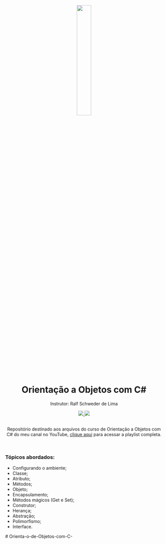 <div align="center">
  <img src="https://github.com/ralflima/orientacao_objetos_csharp/blob/master/icone.png" width="30%">
  <h1 style="border-bottom:none">Orientação a Objetos com C#</h1>
  <p>Instrutor: Ralf Schweder de Lima</p>
  
  <a href="https://www.youtube.com/channel/UCtT934GO9Y7hoFPR_vmV5zQ">
     <img src="https://img.shields.io/badge/YouTube-FF0000?style=for-the-badge&logo=youtube&logoColor=white">
  </a>
  
  <a href="https://www.linkedin.com/in/ralf-lima-3b93708a/">
     <img src="https://img.shields.io/badge/LinkedIn-0077B5?style=for-the-badge&logo=linkedin&logoColor=white">
  </a>
  
  <br>
  <br>
  <p>Repositório destinado aos arquivos do curso de Orientação a Objetos com C# do meu canal no YouTube, <a href="https://www.youtube.com/watch?v=wI6zLJJhnNw&list=PLWXw8Gu52TRKlAqSfkdhSTPtAfAcYko5E">clique aqui</a> para acessar a playlist completa.</p>
  <br>
  <div align="justify">
  <h3>Tópicos abordados:</h3>
  
   + Configurando o ambiente;
   + Classe;
   + Atributo;
   + Métodos;
   + Objeto;
   + Encapsulamento;
   + Métodos mágicos (Get e Set);
   + Construtor;
   + Herança;
   + Abstração;
   + Polimorfismo;
   + Interface.
  </div>
</div>
# Orienta-o-de-Objetos-com-C-
